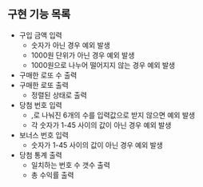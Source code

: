 ## 구현 기능 목록

* 구입 금액 입력
    * 숫자가 아닌 경우 예외 발생
    * 1000원 단위가 아닌 경우 예외 발생
    * 1000원으로 나누어 떨어지지 않는 경우 예외 발생
* 구매한 로또 수 출력
* 구매한 로또 출력
    * 정렬된 상태로 출력
* 당첨 번호 입력
    * ,로 나눠진 6개의 수를 입력값으로 받지 않으면 예외 발생
    * 각 숫자가 1-45 사이의 값이 아닌 경우 예외 발생
* 보너스 번호 입력
    * 숫자가 1-45 사이의 값이 아닌 경우 예외 발생
* 당첨 통계 출력
    * 일치하는 번호 수 갯수 출력
    * 총 수익률 출력
